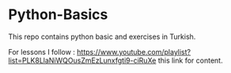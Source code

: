 # Python-Basics
This repo contains python basic and exercises in Turkish.

For lessons I follow : https://www.youtube.com/playlist?list=PLK8LlaNiWQOusZmEzLunxfgti9-ciRuXe this link for content.
